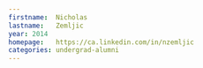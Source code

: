 ```yaml
---
firstname:  Nicholas
lastname:   Zemljic
year: 2014
homepage:   https://ca.linkedin.com/in/nzemljic
categories: undergrad-alumni
---
```

